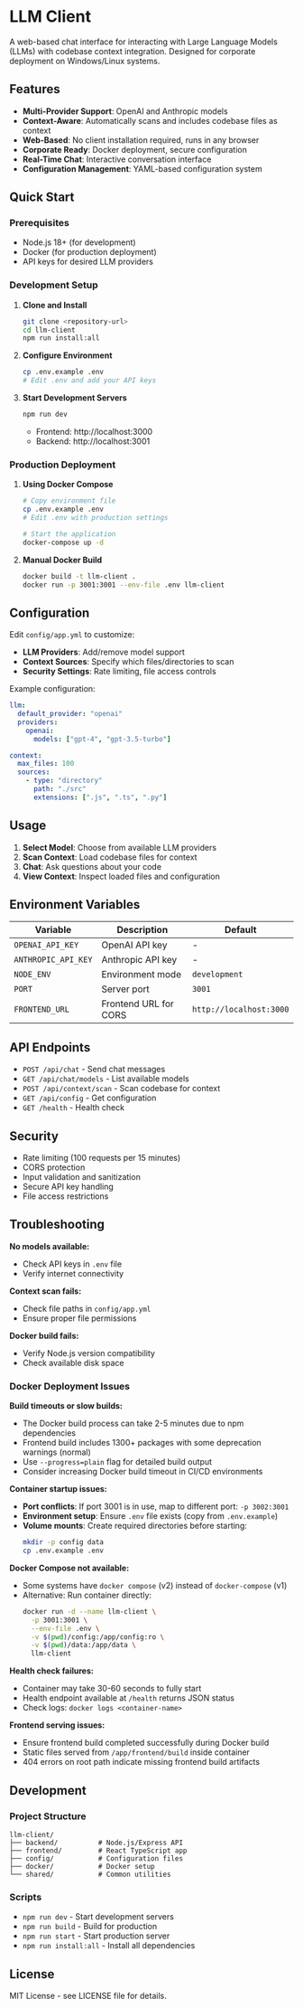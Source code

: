 # LLM Client

A web-based chat interface for interacting with Large Language Models (LLMs) with codebase context integration. Designed for corporate deployment on Windows/Linux systems.

## Features

- **Multi-Provider Support**: OpenAI and Anthropic models
- **Context-Aware**: Automatically scans and includes codebase files as context
- **Web-Based**: No client installation required, runs in any browser
- **Corporate Ready**: Docker deployment, secure configuration
- **Real-Time Chat**: Interactive conversation interface
- **Configuration Management**: YAML-based configuration system

## Quick Start

### Prerequisites

- Node.js 18+ (for development)
- Docker (for production deployment)
- API keys for desired LLM providers

### Development Setup

1. **Clone and Install**
   ```bash
   git clone <repository-url>
   cd llm-client
   npm run install:all
   ```

2. **Configure Environment**
   ```bash
   cp .env.example .env
   # Edit .env and add your API keys
   ```

3. **Start Development Servers**
   ```bash
   npm run dev
   ```
   
   - Frontend: http://localhost:3000
   - Backend: http://localhost:3001

### Production Deployment

1. **Using Docker Compose**
   ```bash
   # Copy environment file
   cp .env.example .env
   # Edit .env with production settings
   
   # Start the application
   docker-compose up -d
   ```

2. **Manual Docker Build**
   ```bash
   docker build -t llm-client .
   docker run -p 3001:3001 --env-file .env llm-client
   ```

## Configuration

Edit `config/app.yml` to customize:

- **LLM Providers**: Add/remove model support
- **Context Sources**: Specify which files/directories to scan
- **Security Settings**: Rate limiting, file access controls

Example configuration:
```yaml
llm:
  default_provider: "openai"
  providers:
    openai:
      models: ["gpt-4", "gpt-3.5-turbo"]

context:
  max_files: 100
  sources:
    - type: "directory"
      path: "./src"
      extensions: [".js", ".ts", ".py"]
```

## Usage

1. **Select Model**: Choose from available LLM providers
2. **Scan Context**: Load codebase files for context
3. **Chat**: Ask questions about your code
4. **View Context**: Inspect loaded files and configuration

## Environment Variables

| Variable | Description | Default |
|----------|-------------|---------|
| `OPENAI_API_KEY` | OpenAI API key | - |
| `ANTHROPIC_API_KEY` | Anthropic API key | - |
| `NODE_ENV` | Environment mode | `development` |
| `PORT` | Server port | `3001` |
| `FRONTEND_URL` | Frontend URL for CORS | `http://localhost:3000` |

## API Endpoints

- `POST /api/chat` - Send chat messages
- `GET /api/chat/models` - List available models
- `POST /api/context/scan` - Scan codebase for context
- `GET /api/config` - Get configuration
- `GET /health` - Health check

## Security

- Rate limiting (100 requests per 15 minutes)
- CORS protection
- Input validation and sanitization
- Secure API key handling
- File access restrictions

## Troubleshooting

**No models available:**
- Check API keys in `.env` file
- Verify internet connectivity

**Context scan fails:**
- Check file paths in `config/app.yml`
- Ensure proper file permissions

**Docker build fails:**
- Verify Node.js version compatibility
- Check available disk space

### Docker Deployment Issues

**Build timeouts or slow builds:**
- The Docker build process can take 2-5 minutes due to npm dependencies
- Frontend build includes 1300+ packages with some deprecation warnings (normal)
- Use `--progress=plain` flag for detailed build output
- Consider increasing Docker build timeout in CI/CD environments

**Container startup issues:**
- **Port conflicts**: If port 3001 is in use, map to different port: `-p 3002:3001`
- **Environment setup**: Ensure `.env` file exists (copy from `.env.example`)
- **Volume mounts**: Create required directories before starting:
  ```bash
  mkdir -p config data
  cp .env.example .env
  ```

**Docker Compose not available:**
- Some systems have `docker compose` (v2) instead of `docker-compose` (v1)
- Alternative: Run container directly:
  ```bash
  docker run -d --name llm-client \
    -p 3001:3001 \
    --env-file .env \
    -v $(pwd)/config:/app/config:ro \
    -v $(pwd)/data:/app/data \
    llm-client
  ```

**Health check failures:**
- Container may take 30-60 seconds to fully start
- Health endpoint available at `/health` returns JSON status
- Check logs: `docker logs <container-name>`

**Frontend serving issues:**
- Ensure frontend build completed successfully during Docker build
- Static files served from `/app/frontend/build` inside container
- 404 errors on root path indicate missing frontend build artifacts

## Development

### Project Structure
```
llm-client/
├── backend/          # Node.js/Express API
├── frontend/         # React TypeScript app
├── config/           # Configuration files
├── docker/           # Docker setup
└── shared/           # Common utilities
```

### Scripts

- `npm run dev` - Start development servers
- `npm run build` - Build for production
- `npm run start` - Start production server
- `npm run install:all` - Install all dependencies

## License

MIT License - see LICENSE file for details.